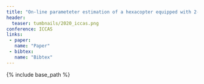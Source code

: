 ```yaml
---
title: "On-line parameteter estimation of a hexacopter equipped with 2-DOF robotic arm against disturbance "
header:
  teaser: tumbnails/2020_iccas.png
conference: ICCAS
links: 
 - paper: 
   name: "Paper"
 - bibtex: 
   name: "Bibtex"
---
```





{% include base_path %}



